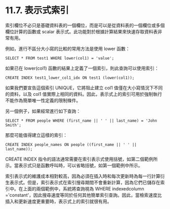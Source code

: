 # 11.7. 表示式索引

索引欄位不必只是基礎資料表的一個欄位，而是可以是從資料表的一個欄位或多個欄位計算的函數或 scalar 表示式。此功能對於根據計算結果來快速存取資料表非常有用。

例如，進行不區分大小寫的比較的常用方法是使用 lower 函數：

```
SELECT * FROM test1 WHERE lower(col1) = 'value';
```

如果已在 lower(col1) 函數的結果上定義了一個索引，則此查詢可以使用索引：

```
CREATE INDEX test1_lower_col1_idx ON test1 (lower(col1));
```

如果我們要宣告這個索引 UNIQUE，它將阻止建立 col1 值僅在大小寫情況下不同的資料，以及 col1 值實際上相同的資料。因此，表示式上的索引可用於強制執行不能作為簡單唯一性定義的限制條件。

另一個例子，如果經常進行如下查詢：

```
SELECT * FROM people WHERE (first_name || ' ' || last_name) = 'John Smith';
```

那麼可能值得建立這樣的索引：

```
CREATE INDEX people_names ON people ((first_name || ' ' || last_name));
```

CREATE INDEX 指令的語法通常需要在索引表示式使用括號，如第二個範例所示。當表示式只是函數呼叫時，可以省略括號，如第一個範例中所示。

索引表示式的維護成本相對較高，因為必須在插入時和每次更新時為每一行計算衍生表示式。但是，索引表示式在索引搜尋期間不會重新計算，因為它們已儲存在索引中。在上面的兩個範例中，系統將查詢視為 WHERE indexedcolumn ='constant'，因此搜尋速度等同於任何其他簡單索引查詢。因此，當檢索速度比插入和更新速度更重要時，表示式上的索引就很有用。
